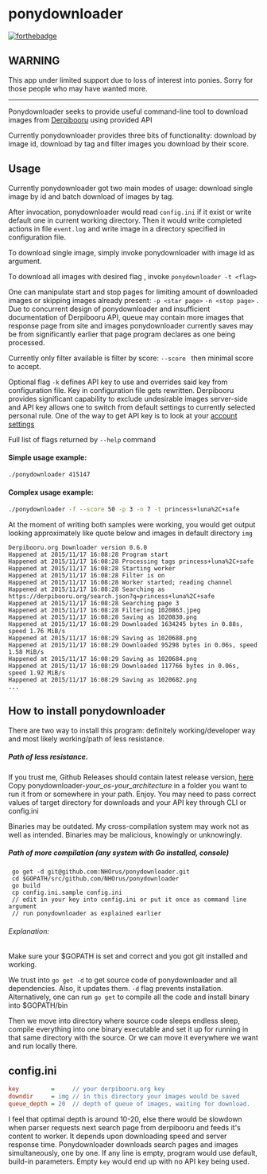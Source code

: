 ponydownloader
==============

[![forthebadge](http://forthebadge.com/images/badges/fuck-it-ship-it.svg)](http://forthebadge.com)

WARNING
-------

This app under limited support due to loss of interest into ponies. Sorry for those people who may have wanted more.

---

Ponydownloader seeks to provide useful command-line tool to download images from [Derpibooru](https://derpibooru.org) using provided API

Currently ponydownloader provides three bits of functionality: download by image id, download by tag and filter images you download by their score.

Usage
-----

Currently ponydownloader got two main modes of usage: download single image by id and batch download of images by tag.

After invocation, ponydownloader would read `config.ini` if it exist or write default one in current working directory. Then it would write completed actions in file `event.log` and write image in a directory specified in configuration file.

To download single image, simply invoke ponydownloader with image id as argument.

To download all images with desired flag , invoke `ponydownloader -t <flag>`

One can manipulate start and stop pages for limiting amount of downloaded images or skipping images already present: `-p <star page>` `-n <stop page>` . Due to concurrent design of ponydownloader and insufficient documentation of Derpibooru API, queue may contain more images that response page from site and images ponydownloader currently saves may be from significantly earlier that page program declares as one being processed.

Currently only filter available is filter by score: `--score ` then minimal score to accept.

Optional flag `-k` defines API key to use and overrides said key from configuration file. Key in configuration file gets rewritten. Derpibooru provides significant capability to exclude undesirable images server-side and API key allows one to switch from default settings to currently selected personal rule. One of the way to get API key is to look at your [account settings](https://derpibooru.org/users/edit)

Full list of flags returned by `--help` command

#### Simple usage example:
```bash
./ponydownloader 415147
```

#### Complex usage example:
```bash
./ponydownloader -f --score 50 -p 3 -n 7 -t princess+luna%2C+safe
```
At the moment of writing both samples were working, you would get output looking approximately like quote below and images in default directory `img`

```
Derpibooru.org Downloader version 0.6.0
Happened at 2015/11/17 16:08:28 Program start
Happened at 2015/11/17 16:08:28 Processing tags princess+luna%2C+safe
Happened at 2015/11/17 16:08:28 Starting worker
Happened at 2015/11/17 16:08:28 Filter is on
Happened at 2015/11/17 16:08:28 Worker started; reading channel
Happened at 2015/11/17 16:08:28 Searching as https://derpibooru.org/search.json?q=princess+luna%2C+safe
Happened at 2015/11/17 16:08:28 Searching page 3
Happened at 2015/11/17 16:08:28 Filtering 1020863.jpeg
Happened at 2015/11/17 16:08:28 Saving as 1020830.png
Happened at 2015/11/17 16:08:29 Downloaded 1634245 bytes in 0.88s, speed 1.76 MiB/s
Happened at 2015/11/17 16:08:29 Saving as 1020688.png
Happened at 2015/11/17 16:08:29 Downloaded 95298 bytes in 0.06s, speed 1.58 MiB/s
Happened at 2015/11/17 16:08:29 Saving as 1020684.png
Happened at 2015/11/17 16:08:29 Downloaded 117766 bytes in 0.06s, speed 1.92 MiB/s
Happened at 2015/11/17 16:08:29 Saving as 1020682.png
...
```

## How to install ponydownloader

There are two way to install this program: definitely working/developer way and most likely working/path of less resistance.

##### Path of less resistance.

If you trust me, Github Releases should contain latest release version, [here](https://github.com/NHOrus/ponydownloader/releases) Copy ponydownloader-*your_os*-*your_architecture* in a folder you want to run it from or somewhere in your path. Enjoy. You may need to pass correct values of target directory for downloads and your API key through CLI or config.ini

Binaries may be outdated. My cross-compilation system may work not as well as intended. Binaries may be malicious, knowingly or unknowingly.

##### Path of more compilation (any system with Go installed, console)

```
 go get -d git@github.com:NHOrus/ponydownloader.git
 cd $GOPATH/src/github.com/NHOrus/ponydownloader
 go build
 cp config.ini.sample config.ini
 // edit in your key into config.ini or put it once as command line argument
 // run ponydownloader as explained earlier
``` 

###### Explanation:

Make sure your $GOPATH is set and correct and you got git installed and working.

We trust into `go get -d` to get source code of ponydownloader and all dependencies. Also, it updates them. `-d` flag  prevents installation. Alternatively, one can run `go get` to compile all the code and install binary into $GOPATH/bin 

Then we move into directory where source code sleeps endless sleep, compile everything into one binary executable and set it up for running in that same directory with the source. Or we can move it everywhere we want and run locally there.

config.ini
----------

```config.ini
key 		=	  // your derpibooru.org key
downdir 	= img // in this directory your images would be saved
queue_depth = 20  // depth of queue of images, waiting for download. 
``` 

I feel that optimal depth is around 10-20, else there would be slowdown when parser requests next search page from derpibooru and feeds it's content to worker. It depends upon downloading speed and server response time. Ponydownloader downloads search  pages and images simultaneously, one by one.
If any line is empty, program would use default, build-in parameters. Empty `key` would end up with no API key being used.
